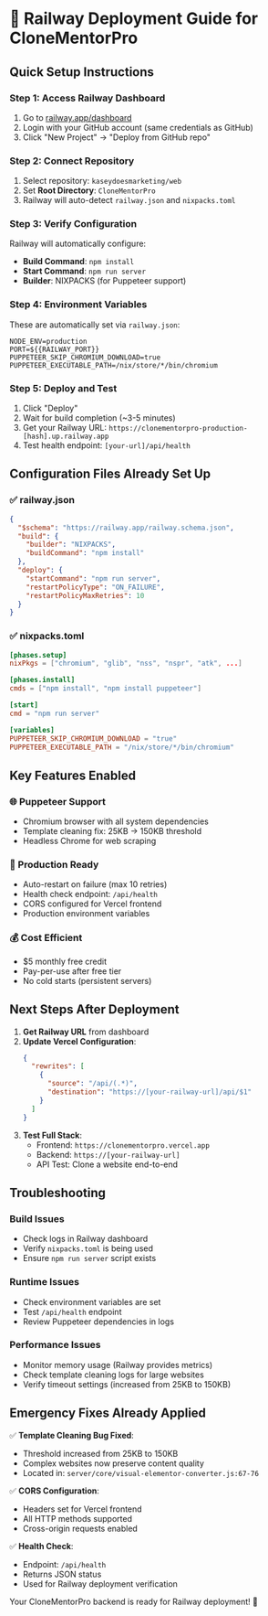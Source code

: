 # 🚂 Railway Deployment Guide for CloneMentorPro

## Quick Setup Instructions

### Step 1: Access Railway Dashboard
1. Go to [railway.app/dashboard](https://railway.app/dashboard)
2. Login with your GitHub account (same credentials as GitHub)
3. Click "New Project" → "Deploy from GitHub repo"

### Step 2: Connect Repository
1. Select repository: `kaseydoesmarketing/web`
2. Set **Root Directory**: `CloneMentorPro`
3. Railway will auto-detect `railway.json` and `nixpacks.toml`

### Step 3: Verify Configuration
Railway will automatically configure:
- **Build Command**: `npm install`
- **Start Command**: `npm run server`
- **Builder**: NIXPACKS (for Puppeteer support)

### Step 4: Environment Variables
These are automatically set via `railway.json`:
```
NODE_ENV=production
PORT=${{RAILWAY_PORT}}
PUPPETEER_SKIP_CHROMIUM_DOWNLOAD=true
PUPPETEER_EXECUTABLE_PATH=/nix/store/*/bin/chromium
```

### Step 5: Deploy and Test
1. Click "Deploy" 
2. Wait for build completion (~3-5 minutes)
3. Get your Railway URL: `https://clonementorpro-production-[hash].up.railway.app`
4. Test health endpoint: `[your-url]/api/health`

## Configuration Files Already Set Up

### ✅ railway.json
```json
{
  "$schema": "https://railway.app/railway.schema.json",
  "build": {
    "builder": "NIXPACKS",
    "buildCommand": "npm install"
  },
  "deploy": {
    "startCommand": "npm run server",
    "restartPolicyType": "ON_FAILURE",
    "restartPolicyMaxRetries": 10
  }
}
```

### ✅ nixpacks.toml
```toml
[phases.setup]
nixPkgs = ["chromium", "glib", "nss", "nspr", "atk", ...]

[phases.install]
cmds = ["npm install", "npm install puppeteer"]

[start]
cmd = "npm run server"

[variables]
PUPPETEER_SKIP_CHROMIUM_DOWNLOAD = "true"
PUPPETEER_EXECUTABLE_PATH = "/nix/store/*/bin/chromium"
```

## Key Features Enabled

### 🌐 Puppeteer Support
- Chromium browser with all system dependencies
- Template cleaning fix: 25KB → 150KB threshold
- Headless Chrome for web scraping

### 🔧 Production Ready
- Auto-restart on failure (max 10 retries)
- Health check endpoint: `/api/health`
- CORS configured for Vercel frontend
- Production environment variables

### 💰 Cost Efficient
- $5 monthly free credit
- Pay-per-use after free tier
- No cold starts (persistent servers)

## Next Steps After Deployment

1. **Get Railway URL** from dashboard
2. **Update Vercel Configuration**:
   ```json
   {
     "rewrites": [
       {
         "source": "/api/(.*)",
         "destination": "https://[your-railway-url]/api/$1"
       }
     ]
   }
   ```
3. **Test Full Stack**:
   - Frontend: `https://clonementorpro.vercel.app`
   - Backend: `https://[your-railway-url]`
   - API Test: Clone a website end-to-end

## Troubleshooting

### Build Issues
- Check logs in Railway dashboard
- Verify `nixpacks.toml` is being used
- Ensure `npm run server` script exists

### Runtime Issues
- Check environment variables are set
- Test `/api/health` endpoint
- Review Puppeteer dependencies in logs

### Performance Issues
- Monitor memory usage (Railway provides metrics)
- Check template cleaning logs for large websites
- Verify timeout settings (increased from 25KB to 150KB)

## Emergency Fixes Already Applied

✅ **Template Cleaning Bug Fixed**: 
- Threshold increased from 25KB to 150KB
- Complex websites now preserve content quality
- Located in: `server/core/visual-elementor-converter.js:67-76`

✅ **CORS Configuration**:
- Headers set for Vercel frontend
- All HTTP methods supported
- Cross-origin requests enabled

✅ **Health Check**:
- Endpoint: `/api/health`
- Returns JSON status
- Used for Railway deployment verification

Your CloneMentorPro backend is ready for Railway deployment! 🎉